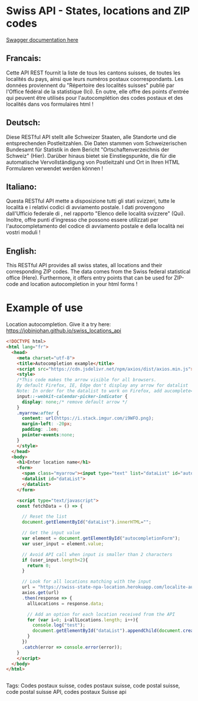 # Swiss API - States, locations and ZIP codes
[Swagger documentation here](https://swiss-state-npa-location.herokuapp.com/)

## Francais:
Cette API REST fournit la liste de tous les cantons suisses, de toutes les localités du pays, ainsi que leurs numéros postaux coorrespondants. Les données proviennent du "Répertoire des localités suisses" publié par l'Office fédéral de la statistique (Ici). En outre, elle offre des points d'entrée qui peuvent être utilisés pour l'autocomplétion des codes postaux et des localités dans vos formulaires html !

## Deutsch:
Diese RESTful API stellt alle Schweizer Staaten, alle Standorte und die entsprechenden Postleitzahlen. Die Daten stammen vom Schweizerischen Bundesamt für Statistik in dem Bericht "Ortschaftenverzeichnis der Schweiz" (Hier). Darüber hinaus bietet sie Einstiegspunkte, die für die automatische Vervollständigung von Postleitzahl und Ort in Ihren HTML Formularen verwendet werden können !

## Italiano:
Questa RESTful API mette a disposizione tutti gli stati svizzeri, tutte le località e i relativi codici di avviamento postale. I dati provengono dall'Ufficio federale di , nel rapporto "Elenco delle località svizzere" (Qui). Inoltre, offre punti d'ingresso che possono essere utilizzati per l'autocompletamento del codice di avviamento postale e della località nei vostri moduli !

## English:
This RESTful API provides all swiss states, all locations and their corresponding ZIP codes. The data comes from the Swiss federal statistical office (Here). Furthermore, it offers entry points that can be used for ZIP-code and location autocompletion in your html forms !

# Example of use
Location autocompletion. Give it a try here: https://jobinjohan.github.io/swiss_locations_api

```html
<!DOCTYPE html>
<html lang="fr">
  <head>
    <meta charset="utf-8">
    <title>Autocompletion example</title>
    <script src="https://cdn.jsdelivr.net/npm/axios/dist/axios.min.js"></script>
    <style>
    /*This code makes the arrow visible for all browsers.
    By default Firefox, IE, Edge don't display any arrow for datalist
    Note: In order for the datalist to work on Firefox, add aucomplete="off" as attribute in the input element*/
    input::-webkit-calendar-picker-indicator {
      display: none;/* remove default arrow */
    }
    .myarrow:after {
      content: url(https://i.stack.imgur.com/i9WFO.png);
      margin-left: -20px;
      padding: .1em;
      pointer-events:none;
    }
    </style>
  </head>
  <body>
    <h1>Enter location name</h1>
    <form>
      <span class="myarrow"><input type="text" list="dataList" id="autocompletionForm" autocomplete="off" onkeyup="fetchData()"></span>
      <datalist id="dataList">
      </datalist>
    </form>

    <script type="text/javascript">
    const fetchData = () => {

      // Reset the list
      document.getElementById("dataList").innerHTML="";

      // Get the input value
      var element = document.getElementById("autocompletionForm");
      var user_input = element.value;

      // Avoid API call when input is smaller than 2 characters
      if (user_input.length<2){
        return 0;
      }

      // Look for all locations matching with the input
      url = "https://swiss-state-npa-location.herokuapp.com/localite-autocompletion/"+user_input;
      axios.get(url)
      .then(response => {
        allLocations = response.data;

        // Add an option for each location received from the API
        for (var i=0; i<allLocations.length; i++){
          console.log("test");
          document.getElementById("dataList").appendChild(document.createElement("option")).setAttribute("value", allLocations[i].location + ", " + allLocations[i].canton);
        }
      })
      .catch(error => console.error(error));
    }
    </script>
  </body>
</html>

```


```javascript

```

Tags: Codes postaux suisse, codes postaux suisse, code postal suisse, code postal suisse API, codes postaux Suisse api
